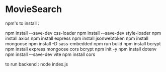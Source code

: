 # MovieSearch

npm's to install :

npm install --save-dev css-loader
npm install --save-dev style-loader
npm install axios
npm install express
npm install jsonwebtoken
npm install mongoose
npm install -D sass-embedded
npm run build
npm install bcrypt
npm install express mongoose cors bcrypt
npm init -y
npm install dotenv
npm install --save-dev vite
npm install cors


to run backend :
node index.js